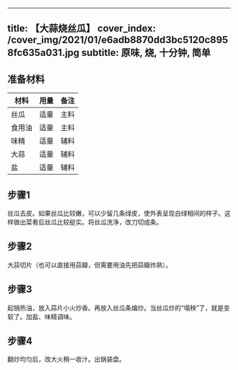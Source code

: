 
---
title: 【大蒜烧丝瓜】
cover_index: /cover_img/2021/01/e6adb8870dd3bc5120c8958fc635a031.jpg
subtitle: 原味, 烧, 十分钟, 简单
---

## 准备材料

| 材料     | 用量 | 备注|
| ------- | ----- | --- |
| 丝瓜 | 适量| 主料 |
| 食用油 | 适量| 主料 |
| 味精 | 适量| 辅料 |
| 大蒜 | 适量| 辅料 |
| 盐 | 适量| 辅料 |

## 步骤1

丝瓜去皮。如果丝瓜比较嫩，可以少留几条绿皮，使外表呈现白绿相间的样子。这样做出菜肴后丝瓜比较挺实。将丝瓜洗净，改刀切成条。

## 步骤2

大蒜切片（也可以直接用蒜瓣，但需要用油先把蒜瓣炸熟）。

## 步骤3

起锅热油，放入蒜片小火炒香。再放入丝瓜条煸炒。当丝瓜炒的“塌秧”了，就是变软了。加盐、味精调味。

## 步骤4

翻炒均匀后，改大火稍一收汁。出锅装盘。

